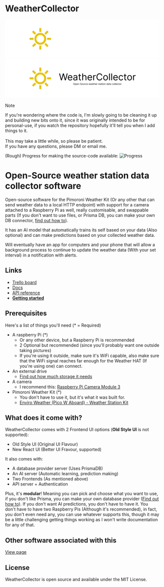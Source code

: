 # WeatherCollector
![Github Banner](images/banner_light.png#gh-dark-mode-only)
![Github Banner](images/banner.png#gh-light-mode-only)

> [!NOTE]
> If you're wondering where the code is, I'm slowly going to be cleaning it up and building new bits onto it, since it was originally intended to be for personal-use, if you watch the repository hopefully it'll tell you when I add things to it.
> <br><br>This may take a little while, so please be patient.
> <br>If you have any questions, please DM or email me.
>
> (Rough) Progress for making the source-code available:
> ![Progress](https://progress-bar.dev/15/)

# Open-Source weather station data collector software

Open-source software for the Pimoroni Weather Kit (Or any other that can send weather data to a local HTTP endpoint) with support for a camera attached to a Raspberry Pi as well, really customisable, and swappable parts (If you don't want to use files, or Prisma DB, you can make your own DB connector, [find out how to](docs/custom-db.md)).

It has an AI model that automatically trains its self based on your data (Also optional) and can make predictions based on your collected weather data.

Will eventually have an app for computers and your phone that will allow a background process to continue to update the weather data (With your set interval) in a notification with alerts.

## Links
- [Trello board](https://trello.com/b/xfLWuEJb/weathercollector)
- [Docs](/docs)
- [API reference](/docs/api/index.md)
- **[Getting started](/docs/getting-started.md)**

## Prerequisites
Here's a list of things you'll need (* = Required)

- A raspberry Pi (*)
  - Or any other device, but a Raspberry Pi is recommended
  - 2 Optional but recommended (since you'll probably want one outside taking pictures)
  - If you're using it outside, make sure it's WiFi capable, also make sure that the WiFi signal reaches far enough for the Weather HAT (If you're using one) can connect.
- An external drive
  - [Find out how much storage it needs](docs/external-drive.md)
- A camera
  - I recommend this: [Raspberry Pi Camera Module 3](https://shop.pimoroni.com/products/raspberry-pi-camera-module-3?variant=40448391774291)
- Pimoroni Weather Kit (*)
  - You don't have to use it, but it's what it was built for.
  - [Enviro Weather (Pico W Aboard) - Weather Station Kit](https://shop.pimoroni.com/products/enviro-weather?variant=40056776917075)


## What does it come with?

WeatherCollector comes with 2 Frontend UI options (**Old Style UI** is not supported):
- Old Style UI (Original UI Flavour)
- New React UI (Better UI Fravour, supported)

It also comes with:
- A database provider server (Uses PrismaDB)
- An AI server (Automatic learning, prediction making)
- Two Frontends (As mentioned above)
- API server + Authentication

Plus, it's **modular**! Meaning you can pick and choose what you want to use, if you don't like Prisma, you can make your own database provider ([Find out how to](docs/custom-db.md)). If you don't want AI predictions, you don't have to have it. You don't have to have two Raspberry Pis (Although it's recommended), in fact, you don't even need any, you can use whatever supports this, though it may be a little challenging getting things working as I won't write documentation for any of that.

## Other software associated with this
[View page](/docs/other-software.md)

## License

WeatherCollector is open source and available under the MIT License.